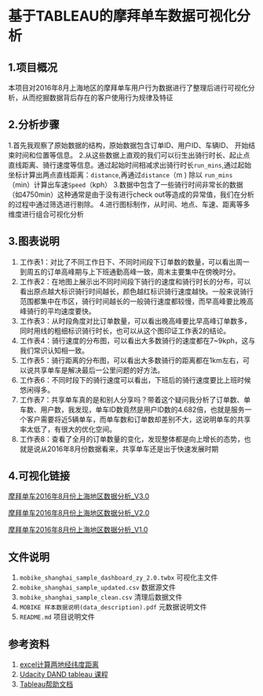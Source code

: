 # 基于TABLEAU的摩拜单车数据可视化分析

## 1.项目概况
本项目对2016年8月上海地区的摩拜单车用户行为数据进行了整理后进行可视化分析，从而挖掘数据背后存在的客户使用行为规律及特征

## 2.分析步骤
1.首先我观察了原始数据的结构，原始数据包含订单ID、用户ID、车辆ID、
开始结束时间和位置等信息。
2.从这些数据上直观的我们可以衍生出骑行时长、起止点直线距离、骑行速度等信息。通过起始时间相减求出骑行时长`run_mins`,通过起始坐标计算出两点直线距离：`distance`,再通过`distance`（m
) 除以 `run_mins` （min）计算出车速`Speed`（kph）
3.数据中包含了一些骑行时间非常长的数据（如4750min）这种通常是由于没有进行check out等造成的异常值，我们在分析的过程中通过筛选进行剔除。
4.进行图标制作，从时间、地点、车速、距离等多维度进行组合可视化分析

## 3.图表说明
1. 工作表1：对比了不同工作日下、不同时间段下订单数的数量，可以看出周一到周五的订单高峰期与上下班通勤高峰一致，周末主要集中在傍晚时分。
2. 工作表2：在地图上展示出不同时间段下骑行的速度和骑行时长的分布，可以看出原点越大标识骑行时间越长，颜色越红标识骑行速度越快。一般来说骑行范围都集中在市区，骑行时间越长的一般骑行速度都较慢，而早高峰要比晚高峰骑行的平均速度要快。
3. 工作表3：从时段角度对比订单数量，可以看出晚高峰要比早高峰订单数多，同时用线的粗细标识骑行时长，也可以从这个图印证工作表2的结论。
4. 工作表4：骑行速度的分布图，可以看出大多数骑行的速度都在7~9kph，这与我们常识认知相一致。
5. 工作表5：骑行距离的分布图，可以看出大多数骑行的距离都在1km左右，可以说共享单车是解决最后一公里问题的好方法。
6. 工作表6：不同时段下的骑行速度可以看出，下班后的骑行速度要比上班时候悠闲得多。
7. 工作表7：共享单车真的是和别人分享吗？带着这个疑问我分析了订单数、单车数、用户数，我发现，单车ID数竟然是用户ID数的4.682倍，也就是服务一个客户需要将近5辆单车，而单车数和订单数却差别不大，这说明单车的共享率太低了，有很大的优化空间。
8. 工作表8：查看了全月的订单数量的变化，发现整体都是向上增长的态势，也就是说从2016年8月份数据看来，共享单车还是出于快速发展时期

## 4.可视化链接
[摩拜单车2016年8月份上海地区数据分析_V3.0](https://public.tableau.com/profile/erick2761#!/vizhome/mobike_shanghai_sample_dashboard_zy_v3_0/1?publish=yes)

[摩拜单车2016年8月份上海地区数据分析_V2.0](https://public.tableau.com/profile/erick2761#!/vizhome/mobike_shanghai_sample_dashboard_zy/1_2?publish=yes)

[摩拜单车2016年8月份上海地区数据分析_V1.0](https://public.tableau.com/profile/erick2761#!/vizhome/mobike_shanghai_sample_dashboard_zy_v1_0/1_2?publish=yes)

## 文件说明
1. `mobike_shanghai_sample_dashboard_zy_2.0.twbx` 可视化主文件
2. `mobike_shanghai_sample_updated.csv` 数据源文件
3. `mobike_shanghai_sample_clean.csv` 清理后数据文件
4. `MOBIKE 样本数据说明(data_description).pdf` 元数据说明文件
5. `README.md` 项目说明文件

## 参考资料
1. [excel计算两地经纬度距离](https://jingyan.baidu.com/article/48b558e34df4d47f39c09a42.html)
2. [Udacity DAND tableau 课程](https://review.udacity.com/#!/rubrics/1300/view)
3. [Tableau帮助文档](https://onlinehelp.tableau.com/v10.4/pro/desktop/zh-cn/help.htm#extracting_data.html)
